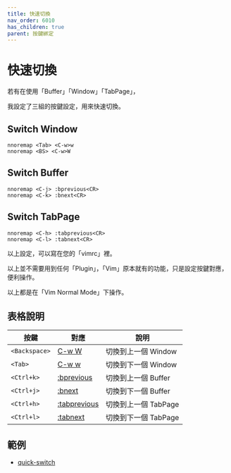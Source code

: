 ```yaml
---
title: 快速切換
nav_order: 6010
has_children: true
parent: 按鍵綁定
---
```


# 快速切換


若有在使用「Buffer」「Window」「TabPage」，

我設定了三組的按鍵設定，用來快速切換。


## Switch Window


``` vim
nnoremap <Tab> <C-w>w
nnoremap <BS> <C-w>W
```


## Switch Buffer


``` vim
nnoremap <C-j> :bprevious<CR>
nnoremap <C-k> :bnext<CR>
```



## Switch TabPage


``` vim
nnoremap <C-h> :tabprevious<CR>
nnoremap <C-l> :tabnext<CR>
```


以上設定，可以寫在您的「vimrc」裡。

以上並不需要用到任何「Plugin」，「Vim」原本就有的功能，只是設定按鍵對應，便利操作。

以上都是在「Vim Normal Mode」下操作。


## 表格說明


| 按鍵 | 對應 | 說明 |
| --- | --- | --- |
| `<Backspace>` | [C-w W](https://vimhelp.org/windows.txt.html#CTRL-W_W) | 切換到上一個 Window |
| `<Tab>` | [C-w w](https://vimhelp.org/windows.txt.html#CTRL-W_w) | 切換到下一個 Window |
| `<Ctrl+k>` | [:bprevious](https://vimhelp.org/windows.txt.html#:bprevious) | 切換到上一個 Buffer |
| `<Ctrl+j>` | [:bnext](https://vimhelp.org/windows.txt.html#:bnext) | 切換到下一個 Buffer |
| `<Ctrl+h>` | [:tabprevious](https://vimhelp.org/tabpage.txt.html#:tabprevious) | 切換到上一個 TabPage |
| `<Ctrl+l>` | [:tabnext](https://vimhelp.org/tabpage.txt.html#:tabnext) | 切換到下一個 TabPage |


## 範例

* [quick-switch](https://github.com/samwhelp/note-about-vim/tree/gh-pages/_demo/adjustment/keybind/quick-switch)
